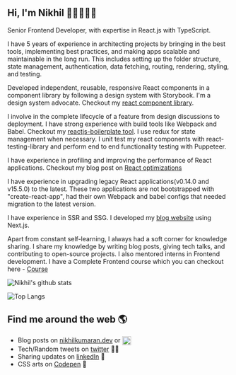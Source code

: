 ## Hi, I'm Nikhil 👋🏽👨🏽‍💻

Senior Frontend Developer, with expertise in React.js with TypeScript.

I have 5 years of experience in architecting projects by bringing in the best tools, implementing best practices, and making apps scalable and maintainable in the long run. This includes setting up the folder structure, state management, authentication, data fetching, routing, rendering, styling, and testing.

Developed independent, reusable, responsive React components in a component library by following a design system with Storybook. I'm a design system advocate. Checkout my [react component library](https://github.com/Nikhil-Kumaran/nk-design-system). 

I involve in the complete lifecycle of a feature from design discussions to deployment. I have strong experience with build tools like Webpack and Babel. Checkout my [reactjs-boilerplate tool](https://www.npmjs.com/package/reactjs-boilerplate). I use redux for state management when necessary. I unit test my react components with react-testing-library and perform end to end functionality testing with Puppeteer.

I have experience in profiling and improving the performance of React applications. Checkout my blog post on [React optimizations](https://dev.to/nikhilkumaran/react-performance-improvements-make-your-react-app-performant-12bm)

I have experience in upgrading legacy React applications(v0.14.0 and v15.5.0) to the latest. These two applications are not bootstrapped with "create-react-app", had their own Webpack and babel configs that needed migration to the latest version.

I have experience in SSR and SSG. I developed my [blog website](https://nikhilkumaran.dev) using Next.js.

Apart from constant self-learning, I always had a soft corner for knowledge sharing. I share my knowledge by writing blog posts, giving tech talks, and contributing to open-source projects. I also mentored interns in Frontend development. I have a Complete Frontend course which you can checkout here - [Course](https://nikhilkumaran.notion.site/Complete-Frontend-course-Nikhil-Kumaran-S-bf031a4ce4be4cd59a8f7518030e3c4f)

![Nikhil's github stats](https://streak-stats.demolab.com/?user=Nikhil-Kumaran&locale=en&mode=daily&theme=dracula&hide_border=false&border_radius=5)

![Top Langs](https://github-readme-stats.vercel.app/api/top-langs?username=Nikhil-Kumaran&locale=en&hide_title=false&layout=compact&langs_count=5&theme=dracula&hide_border=false&card_width=496)

## Find me around the web 🌎

- <div>Blog posts on <a href="https://nikhilkumaran.dev">nikhilkumaran.dev</a> or <a href="https://dev.to/nikhilkumaran"><img src="https://d2fltix0v2e0sb.cloudfront.net/dev-black.png" alt="Nikhil Kumaran's DEV Profile" height="20" width="20" align="center"></a></div>
- Tech/Random tweets on [twitter](https://twitter.com/iNikhilKumaran) ✍🏽
- Sharing updates on [linkedIn](https://www.linkedin.com/in/nikhilkumaran/) 💼
- CSS arts on <a href="https://codepen.io/NikhilKumaran"> Codepen</a> 🎨
